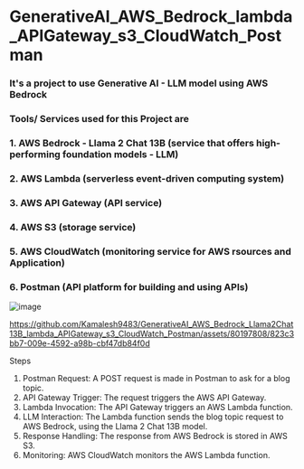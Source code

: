 # GenerativeAI_AWS_Bedrock_lambda_APIGateway_s3_CloudWatch_Postman

### It's a project to use Generative AI - LLM model using AWS Bedrock
### Tools/ Services used for this Project are 
### 1. AWS Bedrock - Llama 2 Chat 13B (service that offers high-performing foundation models - LLM)
### 2. AWS Lambda (serverless event-driven computing system)
### 3. AWS API Gateway (API service)
### 4. AWS S3 (storage service)
### 5. AWS CloudWatch (monitoring service for AWS rsources and Application)
### 6. Postman (API platform for building and using APIs)

![image](https://github.com/Kamalesh9483/GenerativeAI_AWS_Bedrock_Llama2Chat13B_lambda_APIGateway_s3_CloudWatch_Postman/assets/80197808/ee36db51-0fab-43d1-a731-c39483cb8bdd)

https://github.com/Kamalesh9483/GenerativeAI_AWS_Bedrock_Llama2Chat13B_lambda_APIGateway_s3_CloudWatch_Postman/assets/80197808/823c3bb7-009e-4592-a98b-cbf47db84f0d

Steps
1. Postman Request: A POST request is made in Postman to ask for a blog topic.
2. API Gateway Trigger: The request triggers the AWS API Gateway.
3. Lambda Invocation: The API Gateway triggers an AWS Lambda function.
4. LLM Interaction: The Lambda function sends the blog topic request to AWS Bedrock, using the Llama 2 Chat 13B model.
5. Response Handling: The response from AWS Bedrock is stored in AWS S3.
6. Monitoring: AWS CloudWatch monitors the AWS Lambda function.
